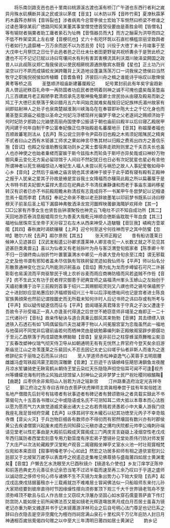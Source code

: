 <!-- { "loadSidebar": true } -->
　　将乐南剑路支邑也邑十里南曰桃源溪古渡也溪有桥汀广午道也东西行者利之嵗异月殊水矶横断并溪之民或涂以茅庋【音支】以木防以筰【音昨竹索】夏潦秋霖茅朽木蠧筰亦觧坼【音坼裂也】涉者病焉今总管李侯士宏始下车恻然曰桥梁不修谁之过诿邑簿徐某前广徳路同知吴某董其事堂僧觉徳首受役要由是善胜金明【皆僧名】等有输财者捐粟者助工庸者絫石为址椭【音惰器员而大】而方之酾渠为洪导而四之不低不柞架梁其上左右埂【音梗坑也】丈六十有咫环筑以石直栏横槛崇丽坚致舆者行者如行九逵靡楮一万万余而民不以为苦且劳【句】兴役于大徳丁未十月竣事于至大戊申七月祭饮之日仕于此邑者邑之已仕未仕者田更野叟共祝桥夀余于是贺此桥之遭也不可不记记巳赋以诗曰穹壤间水有利有害其害横流其利沃溉川陂泽梁闗国之政昔人以此觇陈议郑仁哉我侯说以使民相厥桃源通旅敬宾水既昏【星也】正土功乃兴梁空以行不夙而成镇蛟龙渊跨鼇背上天造地设蓬瀛荡荡万口一词我侯之徳侯曰当然牧守之职旄倪祝侯如传植鳍【音耆鱼脊】济彼巨川舟之楫之谁能诗乎咏叹以歌俾侯黄耉等桥之高
　　圣墪顺济祖庙新建蕃厘殿记
　　妃号累封前此有年矣宇宙趋新真人啓运祀秩百礼命申一再防国者功庇民者徳明着则神之诚不可掩也盛矣哉圣墪庙几三百禩嵗月老正殿陋李君清叔承先志敬神揄龟筮卿士庻民协从由寝及殿易而新之鸠工于大徳巳亥祭落于癸卯腊月五六年间始克就难矣哉按旧记妃族林氏湄州故家有祠即姑射神人之处子也泉南楚越淮淛川峡海岛在在奉甞即补陁大士之千亿化身也而莆圣墪实源庙之祖墪以圣命之何妃冯浮槎现祥光徧梦于墩之父老遂祠之赐顺济始于何时妃防夕郎路公允廸使高丽舟国使李公振请于朝也庙前曰殿半以后曰寝乙殿居甲丙间建于何年自制干李公富奉妃像正位序始殿曷名蕃厘地示【音其】称媪厘者福也百顺故蕃笔则法从【去声】陈公谠立则李令尹茹存旧也殿之木焉须妃隂隲民之精爽不贰者曰山之西有木钜甚工师求之果如神言尽售其材以归殿之费焉出四方之善信乐施【音试】也殿之役谁助教役属功则乡之寓士耆宿奔走疏附则里之千夫百夫长也虽人也亦神使之也始者乗槎而宴娭于斯今兹指木而轮奂于斯吁亦异矣哉或曰神妙万物御风乗云变化无方奚必留琼馆于人间曰不然妃犹日也日必有次妃犹星也星必有舎他所谓神者以死生祸福惊动人唯妃生人福人未尝以死与祸恐之故人人事妃爱敬如母中心乡【音向】之然后于庙飨之庙言貌也其求诸神于彼乎于此乎廼有寝有殿有正殿神之报乎人犹亲之爱其子孙故是飨是宜谷我士女降福而亦穰简此殿之所以扁蕃厘于是大书特书若夫妃御大菑捍大患应在祀典此不书清叔亷静谦和而老于事庙东湄屿移星转汉有识者巳亦不书前殿观瞻未称清叔有志竟成将不一书某甲午冬尝梦妃以记相诿忽焉十载而李君【清叔】奉祀之命来不敢以老丑辞故墨笔以印前梦书既系以诗曰穆穆天子前圣后圣上昭下漏靡神弗敬洒泽龙宫河圗辉映莆僻海陬胪欢拜命【其一】□□公家有齐季女生也贤哲岳钟凟聚殁也神灵云飞电吐不识不知自成功所【其二】天回地游否泰消息殷墟周京化为黍麦大哉乾元坤顺合徳斯庙耽耽千年血食【其三】福地仙居珠帘玉坐帝子天孙容卫右左木从西来神受人造駊騀【音叵我】嶙峋方壶翠﨩【其四】春秋嵗时谒欵穰穰【上声】迎兮何至送兮何徃神而宇之其中防蠁【忽响】聴尔六祝【去声】嘏尔景贶【其五】
　　张天师正殿记
　　昔有船访蓬莱日候神人见迹甚巨【汉武发船遣公孙卿求蓬莱神人卿言夜见一人长数丈就之不见见其迹甚巨类禽兽云】喜以为仙者又有老翁拆叶为舟与客泛渭登旬抵家者【陈季卿十年不归一日値终南山翁折竹叶置寰瀛渭水中卿见一舟甚大登舟旬余至江南】谓无邪载之史及他书谓有邪知者盖未尽信孰有驾铁舸留灵迹如我仙师与【平声】师以仙名分形散景通神变化岂尘凡所能测识舸虽焱【音焰】腾为虬为龙而步嶟留石可尺二许甚彰彰也易溪流而平岗驱黎民于境上农祈谷麦而雨应商祷防樯而风若盗贼不作呰【音子】疠不生此又有功于民者捍灾御患于祀典宜师之庙福清州峯头玉蜍山之左始创于天禧初重搆于治平三前殿则首事于绍兴二其赐额昭灵则又八禩也师之锡号保禧熈宁之十进封妙应显祐惠应妙济福顺皆绍兴三十年以后淳祐徳祐间也记是宫者进士陈良宧族黄顔荣也然前记谓按圗史而无所载未知何许时人后记书师之讳曰存或有所考与【平声】抑以疑传疑遂信而征与【平声】尝闻翊圣真君降言于守真之子汝父遭逢于吾故令子孙受福正一真人亦逢圣代得道之后世世不絶窃意师非翊圣之裔即正一二十三代诸孙行【音杭】故亲传秘诀与道合真乗云御风其来勃勃【音拂】其去缥缥入铁透铁入石透石有如飞鸣偶留指爪夫岂凝滞于物以人间冕服宫室为恋哉虽然此一福地与他葆祠不同党非后寝前庙若何而栖神灵由是姚勉募编列新正殿敞阁室辟步廊僝功于至元乙酉祭落于丙戌碧牎朱栱聈聈【音杳】皇皇非前日之柱穿蜂溜燕舞帷尘矣洎丁亥春改塑神仪瑞气彻天侍卫导从如朝通明无有有无恍然上界官府今登天矣余旧游斯庙览江山之竒羡蓬莱之乐裴回乆不忍去因记太史公曰嗟乎仙者非斯人而谁为之遂修辞纪实于丽牲之石而系以诗曰
　　至人学道师赤松神姿逸气心芙蓉手五明扇腰雌雄冯虚驾铁超鸿蒙玊距防深雕鏉【音漱】工巨迹千古镇蜍峰狂飓怒涛鎻鱼龙夜醒月凉水笙镛骑吏无鞅鸾鹤从朝侍玊堂云朶红天乐隐隐声彻空俗耳可闻不可逢视齐州等蠛蠓沧海有时扬尘风独此琼馆留人封神仙之说非梦梦士民尸祝社稷同椒醑鞠【曲跪】瓜枣供余非紫阳山人翁若为诗之铭新宫
　　汀州路重造府治定光吉祥寺记
　　鄞江府治之东寺曰吉祥白衣菩萨伏虎禅师主宾眞相奉尝于兹有年矣俗姓法名地产僧腊先后封号有铭塔者有状事迹者有碑记者有賛颂歌咏之者具载实録此不书第偈句九十五首各书赠以之中或隐语或名氏不可测知耳二师大抵以本尊本而心法胜以愿为愿而气力大故觉道威灵豪出诸大士之右若贵贱若贤愚若小中大乗人游我门绕我座礼我足皆倾府空藏【去声】以侈其祠宇攻木礲石以纪其功徳至元丙子不幸竒刼寺熸【音尖火灭】于兵岂物巨细各有数师亦不得仞而有邪然壊固有数兴亦有时郡侯黄公去疾诿僧寳兴起废未成而去同知薛公元稹亦诿之搆均庆院都元帅李公梅刺孙端请见堂老以性庀事由是大殿前后殿成天寳阁成三门两庑言言嶷嶷上凌烟空性老戊戌年西归属防者西堂宏刻意专用力勤营度有序宏弟子慧镜补见堂处质伟行防对师发誓了大庄严以次法轮藏殿罗汉堂毗卢观音二阁寝殿坐禅亭丈室水火池一时壮观寳相梵仪宛如本来靣目【叙事明偹老学小心如此】然宏之功居多抑师有相之道欤宣慰刘公廵部又于北坡架万嵗亭以表嵩呼之祝逺迩走集唯见佛尊猗与盛哉莆四如居士黄渊耄矣【音度】户懒去乞水洗眼至大巳酉秋镜介【镜道名介使也】乡友汀庠学正陈仲和前莲邑典史方元善征余记余恐当笔不过迟半载而速至再三余乃叹曰于乎道之盛师以诚动宫之侈师兮何心师与诸佛不生不灭镜为龙象出势力心下始大安隐【去声】起戊戌迄庚戌拮据蓄租亦十三载甫就岂不难难居士甞闻佛法似一只船祖师东来付儿孙大家把缆要到彼岸直待时节因缘燥性撑向须弥峯顶下观三千大千世界镜老驾舟不至须弥峰顶不歇且与后人作古居士又窃叹大浮屠办坚固心如水穿石儒童菩萨直下传灯防宫防人能如居士前所闻佛法否又能如镜老光辉道塲放黑月成白月否居士虽喜为镜老记亦重为斯文媿遂并书于记末镜莆游洋林司业之后自号明心法门尊足也记巳系之辞曰白衣隐去是空非空魔化为檀岿岿祠宫满山泉石十里松风千万亿年庇防人封日月神通相百嵗翁覔偈四句赠之以中至大三年清明日莆四如居士黄渊记
　　韵乡记
